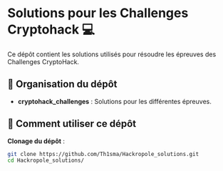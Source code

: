 # Solutions pour les Challenges Cryptohack 💻

Ce dépôt contient les solutions utilisés pour résoudre les épreuves des Challenges CryptoHack.

## 📂 Organisation du dépôt

- **cryptohack_challenges** : Solutions pour les différentes épreuves.

## 🚀 Comment utiliser ce dépôt

**Clonage du dépôt** :
   ```bash
   git clone https://github.com/Th1sma/Hackropole_solutions.git
   cd Hackropole_solutions/
